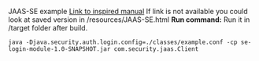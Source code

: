 JAAS-SE example
[Link to inspired manual](http://www.oracle.com/technetwork/articles/java/jaasv2-137221.html)
If link is not available you could look at saved version in /resources/JAAS-SE.html
**Run command:**
Run it in /target folder after build.
```
java -Djava.security.auth.login.config=./classes/example.conf -cp se-login-module-1.0-SNAPSHOT.jar com.security.jaas.Client  
```